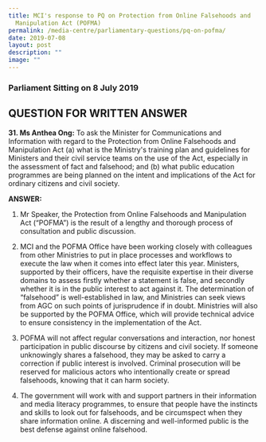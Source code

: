 ```yaml
---
title: MCI's response to PQ on Protection from Online Falsehoods and
  Manipulation Act (POFMA)
permalink: /media-centre/parliamentary-questions/pq-on-pofma/
date: 2019-07-08
layout: post
description: ""
image: ""
---
```

### Parliament Sitting on 8 July 2019

QUESTION FOR WRITTEN ANSWER
---------------------------

**31\. Ms Anthea Ong:** To ask the Minister for Communications and Information with regard to the Protection from Online Falsehoods and Manipulation Act (a) what is the Ministry's training plan and guidelines for Ministers and their civil service teams on the use of the Act, especially in the assessment of fact and falsehood; and (b) what public education programmes are being planned on the intent and implications of the Act for ordinary citizens and civil society.  

**ANSWER:**

1. Mr Speaker, the Protection from Online Falsehoods and Manipulation Act (“POFMA”) is the result of a lengthy and thorough process of consultation and public discussion.  
  
2. MCI and the POFMA Office have been working closely with colleagues from other Ministries to put in place processes and workflows to execute the law when it comes into effect later this year. Ministers, supported by their officers, have the requisite expertise in their diverse domains to assess firstly whether a statement is false, and secondly whether it is in the public interest to act against it. The determination of “falsehood” is well-established in law, and Ministries can seek views from AGC on such points of jurisprudence if in doubt. Ministries will also be supported by the POFMA Office, which will provide technical advice to ensure consistency in the implementation of the Act.  
  
3. POFMA will not affect regular conversations and interaction, nor honest participation in public discourse by citizens and civil society. If someone unknowingly shares a falsehood, they may be asked to carry a correction if public interest is involved. Criminal prosecution will be reserved for malicious actors who intentionally create or spread falsehoods, knowing that it can harm society.  
  
4. The government will work with and support partners in their information and media literacy programmes, to ensure that people have the instincts and skills to look out for falsehoods, and be circumspect when they share information online. A discerning and well-informed public is the best defense against online falsehood.